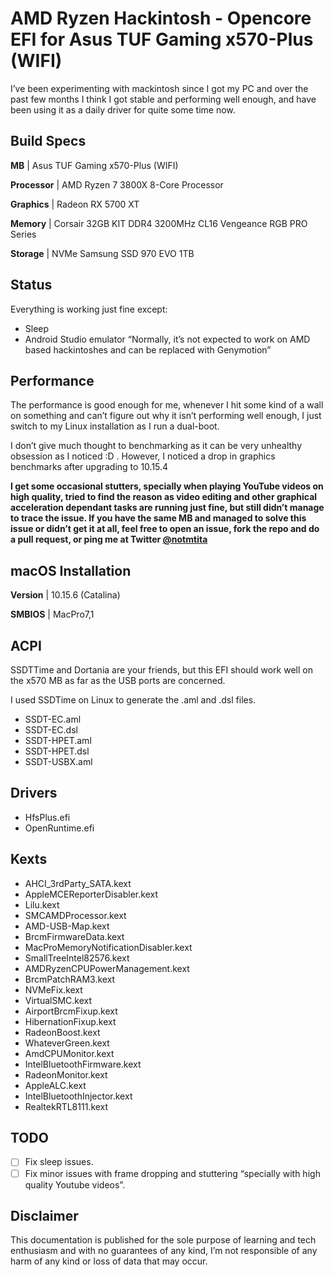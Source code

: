 # AMD Ryzen Hackintosh - Opencore EFI for Asus TUF Gaming x570-Plus (WIFI)

I’ve been experimenting with mackintosh since I got my PC and over the past few months I think I got stable and performing well enough, and have been using it as a daily driver for quite some time now.



## Build Specs

**MB** | Asus TUF Gaming x570-Plus (WIFI)

**Processor** | AMD Ryzen 7 3800X 8-Core Processor

**Graphics** | Radeon RX 5700 XT

**Memory** | Corsair 32GB KIT DDR4 3200MHz CL16 Vengeance RGB PRO Series

**Storage** | NVMe Samsung SSD 970 EVO 1TB

## Status

Everything is working just fine except:

- Sleep
- Android Studio emulator “Normally, it’s not expected to work on AMD based hackintoshes and can be replaced with Genymotion”


## Performance
The performance is good enough for me, whenever I hit some kind of a wall on something and can’t figure out why it isn’t performing well enough, I just switch to my Linux installation as I run a dual-boot.

I don’t give much thought to benchmarking as it can be very unhealthy obsession as I noticed :D . However, I noticed a drop in graphics benchmarks after upgrading to 10.15.4

**I get some occasional stutters, specially when playing YouTube videos on high quality, tried to find the reason as video editing and other graphical acceleration dependant tasks are running just fine, but still didn’t manage to trace the issue.
If you have the same MB and managed to solve this issue or didn’t get it at all, feel free to open an issue, fork the repo and do a pull request, or ping me at Twitter [@notmtita](https://twitter.com/notmtita)**

## macOS Installation

**Version** | 10.15.6 (Catalina) 

**SMBIOS** | MacPro7,1

## ACPI

SSDTTime and Dortania are your friends, but this EFI should work well on the x570 MB as far as the USB ports are concerned.

I used SSDTime on Linux to generate the .aml and .dsl files.

- SSDT-EC.aml
- SSDT-EC.dsl
- SSDT-HPET.aml
- SSDT-HPET.dsl
- SSDT-USBX.aml

## Drivers

- HfsPlus.efi
- OpenRuntime.efi

## Kexts

- AHCI_3rdParty_SATA.kext
- AppleMCEReporterDisabler.kext         
- Lilu.kext                             
- SMCAMDProcessor.kext
- AMD-USB-Map.kext                      
- BrcmFirmwareData.kext
- MacProMemoryNotificationDisabler.kext
- SmallTreeIntel82576.kext
- AMDRyzenCPUPowerManagement.kext       
- BrcmPatchRAM3.kext                    
- NVMeFix.kext                          
- VirtualSMC.kext
- AirportBrcmFixup.kext
- HibernationFixup.kext
- RadeonBoost.kext
- WhateverGreen.kext
- AmdCPUMonitor.kext
- IntelBluetoothFirmware.kext
- RadeonMonitor.kext
- AppleALC.kext
- IntelBluetoothInjector.kext
- RealtekRTL8111.kext

## TODO

- [ ] Fix sleep issues.
- [ ] Fix minor issues with frame dropping and stuttering “specially with high quality Youtube videos”.

## Disclaimer

This documentation is published for the sole purpose of learning and tech enthusiasm and with no guarantees of any kind, I’m not responsible of any harm of any kind or loss of data that may occur.
